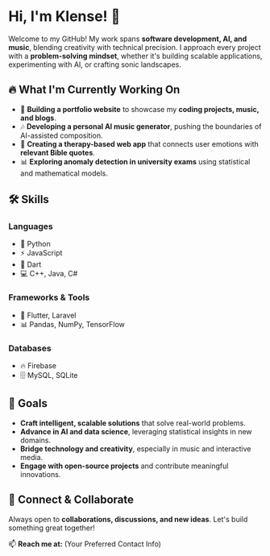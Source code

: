 # Hi, I'm Klense! 👋  

Welcome to my GitHub! My work spans **software development, AI, and music**, blending creativity with technical precision. I approach every project with a **problem-solving mindset**, whether it's building scalable applications, experimenting with AI, or crafting sonic landscapes.  

## 🔥 What I'm Currently Working On  

- 🚀 **Building a portfolio website** to showcase my **coding projects, music, and blogs**.  
- 🎶 **Developing a personal AI music generator**, pushing the boundaries of AI-assisted composition.  
- 🧠 **Creating a therapy-based web app** that connects user emotions with **relevant Bible quotes**.  
- 📊 **Exploring anomaly detection in university exams** using statistical and mathematical models.  

## 🛠️ Skills  

### **Languages**  
- 🐍 Python  
- ⚡ JavaScript  
- 🎯 Dart  
- 💻 C++, Java, C#  

### **Frameworks & Tools**  
- 🎨 Flutter, Laravel  
- 📊 Pandas, NumPy, TensorFlow  

### **Databases**  
- 🔥 Firebase  
- 🗄️ MySQL, SQLite  

## 🎯 Goals  

- **Craft intelligent, scalable solutions** that solve real-world problems.  
- **Advance in AI and data science**, leveraging statistical insights in new domains.  
- **Bridge technology and creativity**, especially in music and interactive media.  
- **Engage with open-source projects** and contribute meaningful innovations.  

## 🤝 Connect & Collaborate  

Always open to **collaborations, discussions, and new ideas**. Let's build something great together!  

📫 **Reach me at:** (Your Preferred Contact Info)  

